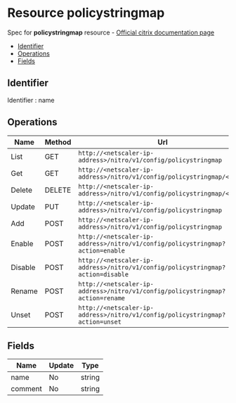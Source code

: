# Resource policystringmap

Spec for **policystringmap** resource - [Official citrix documentation page](https://developer-docs.citrix.com/projects/netscaler-nitro-api/en/12.0/configuration/policy/policystringmap/policystringmap/)

- [Identifier](#identifier)
- [Operations](#operations)
- [Fields](#fields)

## Identifier

Identifier : name

## Operations

| Name | Method | Url |
|----|----|----|
| List | GET | `http://<netscaler-ip-address>/nitro/v1/config/policystringmap` |
| Get | GET | `http://<netscaler-ip-address>/nitro/v1/config/policystringmap/<name>` |
| Delete | DELETE | `http://<netscaler-ip-address>/nitro/v1/config/policystringmap/<name>` |
| Update | PUT | `http://<netscaler-ip-address>/nitro/v1/config/policystringmap` |
| Add | POST | `http://<netscaler-ip-address>/nitro/v1/config/policystringmap` |
| Enable | POST | `http://<netscaler-ip-address>/nitro/v1/config/policystringmap?action=enable` |
| Disable | POST | `http://<netscaler-ip-address>/nitro/v1/config/policystringmap?action=disable` |
| Rename | POST | `http://<netscaler-ip-address>/nitro/v1/config/policystringmap?action=rename` |
| Unset | POST | `http://<netscaler-ip-address>/nitro/v1/config/policystringmap?action=unset` |

## Fields

| Name | Update | Type |
|----|----|----|
| name | No | string |
| comment | No | string |

